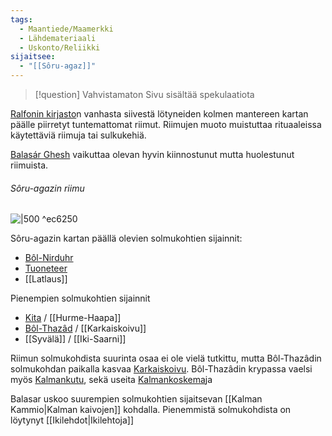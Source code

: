 ```yaml
---
tags:
  - Maantiede/Maamerkki
  - Lähdemateriaali
  - Uskonto/Reliikki
sijaitsee:
  - "[[Sôru-agaz]]"
---
```

>[!question] Vahvistamaton 
Sivu sisältää spekulaatiota

[Ralfonin kirjasto](Ralfonin%20kirjasto.md)n vanhasta siivestä lötyneiden kolmen mantereen kartan päälle piirretyt tuntemattomat riimut. Riimujen muoto muistuttaa rituaaleissa käytettäviä riimuja tai sulkukehiä.

[Balasár Ghesh](Balasár%20Ghesh.md) vaikuttaa olevan hyvin kiinnostunut mutta huolestunut riimuista.

###### Sôru-agazin riimu

![|500](Sôru-agazin%20riimu.png) ^ec6250

Sôru-agazin kartan päällä olevien solmukohtien sijainnit:

- [Bôl-Nirduhr](Bôl-Nirduhr)
- [Tuoneteer](Tuoneteer.md)
- [[Latlaus]]


Pienempien solmukohtien sijainnit
- [Kita](Kita.md) / [[Hurme-Haapa]] 
- [Bôl-Thazâd](Bôl-Thazâdin%20kadonnut%20kaupunki.md) / [[Karkaiskoivu]]
- [[Syvälä]] / [[Iki-Saarni]]

Riimun solmukohdista suurinta osaa ei ole vielä tutkittu, mutta Bôl-Thazâdin solmukohdan paikalla kasvaa [Karkaiskoivu](Karkaiskoivu.md). Bôl-Thazâdin krypassa vaelsi myös [Kalmankutu](Kalmankutu.md), sekä useita [Kalmankoskema](Kalmankoskema.md)ja

Balasar uskoo suurempien solmukohtien sijaitsevan [[Kalman Kammio|Kalman kaivojen]] kohdalla.
Pienemmistä solmukohdista on löytynyt [[Ikilehdot|Ikilehtoja]]